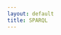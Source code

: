 ```yaml
---
layout: default
title: SPARQL
---
```

<div id='sparql-editor'></div>
<script>
YASGUI.YASQE.defaults.value = 'SELECT * WHERE {\n ?s ?p ?o .\n} \nLIMIT 10';
YASGUI.defaults.yasqe.sparql.endpoint = 'https://data.labs.pdok.nl/sparql';
YASGUI.YASR.plugins.leaflet.defaults.defaultMap = "nlmaps";
const yasgui = YASGUI(document.getElementById('sparql-editor'));
</script>

<style>
.google-visualization-table .gradient {
  color: black;
  font-family: inherit;
}

header {
  display: none;
}

.wrapper {
    width: 95%;
}

section {
  margin-left: 50px;
  // margin-right: 50px;
}
</style>
